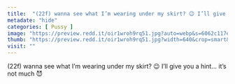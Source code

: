```yaml
---
title:  "(22f) wanna see what I’m wearing under my skirt? 😉 I’ll give you a hint... it’s not much 😈"
metadate: "hide"
categories: [ Pussy ]
image: "https://preview.redd.it/oir1wroh9rq51.jpg?auto=webp&s=6062c117efcdb06ab819d3f7e9ca1fe066c043b9"
thumb: "https://preview.redd.it/oir1wroh9rq51.jpg?width=640&crop=smart&auto=webp&s=82dfb06c6e86b4009f8a480b18e62923776247eb"
visit: ""
---
```

(22f) wanna see what I’m wearing under my skirt? 😉 I’ll give you a hint... it’s not much 😈
